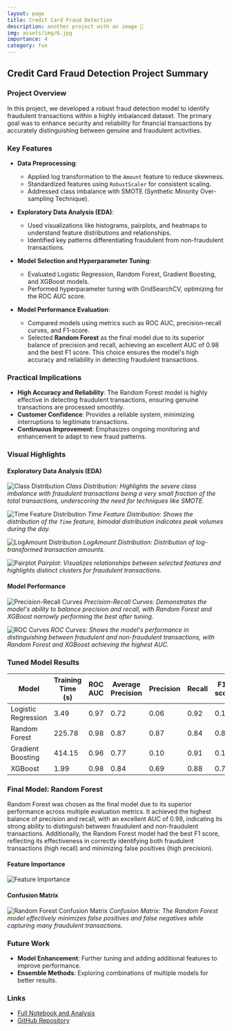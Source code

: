 ```yaml
---
layout: page
title: Credit Card Fraud Detection
description: another project with an image 🎉
img: assets/img/6.jpg
importance: 4
category: fun
---
```


## Credit Card Fraud Detection Project Summary

### Project Overview

In this project, we developed a robust fraud detection model to identify fraudulent transactions within a highly imbalanced dataset. The primary goal was to enhance security and reliability for financial transactions by accurately distinguishing between genuine and fraudulent activities.

### Key Features

- **Data Preprocessing**:
  - Applied log transformation to the `Amount` feature to reduce skewness.
  - Standardized features using `RobustScaler` for consistent scaling.
  - Addressed class imbalance with SMOTE (Synthetic Minority Over-sampling Technique).

- **Exploratory Data Analysis (EDA)**:
  - Used visualizations like histograms, pairplots, and heatmaps to understand feature distributions and relationships.
  - Identified key patterns differentiating fraudulent from non-fraudulent transactions.

- **Model Selection and Hyperparameter Tuning**:
  - Evaluated Logistic Regression, Random Forest, Gradient Boosting, and XGBoost models.
  - Performed hyperparameter tuning with GridSearchCV, optimizing for the ROC AUC score.

- **Model Performance Evaluation**:
  - Compared models using metrics such as ROC AUC, precision-recall curves, and F1-score.
  - Selected **Random Forest** as the final model due to its superior balance of precision and recall, achieving an excellent AUC of 0.98 and the best F1 score. This choice ensures the model's high accuracy and reliability in detecting fraudulent transactions.

### Practical Implications

- **High Accuracy and Reliability**: The Random Forest model is highly effective in detecting fraudulent transactions, ensuring genuine transactions are processed smoothly.
- **Customer Confidence**: Provides a reliable system, minimizing interruptions to legitimate transactions.
- **Continuous Improvement**: Emphasizes ongoing monitoring and enhancement to adapt to new fraud patterns.

### Visual Highlights

#### Exploratory Data Analysis (EDA)

![Class Distribution](Graphics/classDistribution.png)
*Class Distribution: Highlights the severe class imbalance with fraudulent transactions being a very small fraction of the total transactions, underscoring the need for techniques like SMOTE.*

![Time Feature Distribution](Graphics/timeDistribution.png)
*Time Feature Distribution: Shows the distribution of the `Time` feature, bimodal distribution indicates peak volumes during the day.*

![LogAmount Distribution](Graphics/logamountDistribution.png)
*LogAmount Distribution: Distribution of log-transformed transaction amounts.*

![Pairplot](Graphics/pairplot.png)
*Pairplot: Visualizes relationships between selected features and highlights distinct clusters for fraudulent transactions.*

#### Model Performance

![Precision-Recall Curves](Graphics/precisionRecall.png)
*Precision-Recall Curves: Demonstrates the model's ability to balance precision and recall, with Random Forest and XGBoost narrowly performing the best after tuning.*

![ROC Curves](Graphics/roc.png)
*ROC Curves: Shows the model's performance in distinguishing between fraudulent and non-fraudulent transactions, with Random Forest and XGBoost achieving the highest AUC.*

### Tuned Model Results

| Model              | Training Time (s) | ROC AUC | Average Precision | Precision | Recall | F1-score |
|--------------------|-------------------|---------|-------------------|-----------|--------|----------|
| Logistic Regression| 3.49              | 0.97    | 0.72              | 0.06      | 0.92   | 0.11     |
| Random Forest      | 225.78            | 0.98    | 0.87              | 0.87      | 0.84   | 0.85     |
| Gradient Boosting  | 414.15            | 0.96    | 0.77              | 0.10      | 0.91   | 0.18     |
| XGBoost            | 1.99              | 0.98    | 0.84              | 0.69      | 0.88   | 0.77     |

### Final Model: Random Forest
Random Forest was chosen as the final model due to its superior performance across multiple evaluation metrics. It achieved the highest balance of precision and recall, with an excellent AUC of 0.98, indicating its strong ability to distinguish between fraudulent and non-fraudulent transactions. Additionally, the Random Forest model had the best F1 score, reflecting its effectiveness in correctly identifying both fraudulent transactions (high recall) and minimizing false positives (high precision).
#### Feature Importance
![Feature Importance](Graphics/featureImportance.png)

#### Confusion Matrix
![Random Forest Confusion Matrix](Graphics/confusionMatrix.png)
*Confusion Matrix: The Random Forest model effectively minimizes false positives and false negatives while capturing many fraudulent transactions.*

### Future Work

- **Model Enhancement**: Further tuning and adding additional features to improve performance.
- **Ensemble Methods**: Exploring combinations of multiple models for better results.

### Links

- [Full Notebook and Analysis](https://shanereichlin.com/fraud-detection/full-notebook)
- [GitHub Repository](https://github.com/ShaneR31/credit-card-fraud-detection)